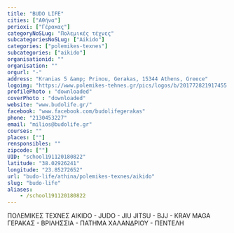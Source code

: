 ```yaml
---
title: "BUDO LIFE"
cities: ["Αθήνα"]
perioxi: ["Γέρακας"]
categoryNoSLug: "Πολεμικές τέχνες"
subcategoriesNoSLug: ["Aikido"]
categories: ["polemikes-texnes"]
subcategories: ["aikido"]
organisationid: ""
organisation: ""
orgurl: "-"
address: "Kranias 5 &amp; Prinou, Gerakas, 15344 Athens, Greece"
logoimg: "https://www.polemikes-tehnes.gr/pics/logos/b/201772821917455.jpg"
profilePhoto : "downloaded"
coverPhoto : "downloaded"
website: "www.budolife.gr/"
facebook: "www.facebook.com/budolifegerakas"
phone: "2130453227"
email: "milios@budolife.gr"
courses: ""
places: [""]
rensponsibles: ""
zipcode: [""]
UID: "school191120180822"
latitude: "38.02926241"
longitude: "23.85272652"
url: "budo-life/athina/polemikes-texnes/aikido"
slug: "budo-life"
aliases:
    - /school191120180822
---
```



ΠΟΛΕΜΙΚΕΣ ΤΕΧΝΕΣ AIKIDO - JUDO - JIU JITSU - BJJ - KRAV MAGA ΓΕΡΑΚΑΣ - ΒΡΙΛΗΣΣΙΑ - ΠΑΤΗΜΑ ΧΑΛΑΝΔΡΙΟΥ - ΠΕΝΤΕΛΗ

